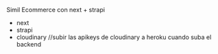 Simil Ecommerce con next + strapi

* next
* strapi
* cloudinary
    //subir las apikeys de cloudinary a heroku cuando suba el backend